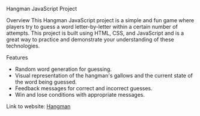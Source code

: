Hangman JavaScript Project

Overview
This Hangman JavaScript project is a simple and fun game where players try to guess a word letter-by-letter within a certain number of attempts. This project is built using HTML, CSS, and JavaScript and is a great way to practice and demonstrate your understanding of these technologies.

Features
- Random word generation for guessing.
- Visual representation of the hangman's gallows and the current state of the word being guessed.
- Feedback messages for correct and incorrect guesses.
- Win and lose conditions with appropriate messages.

Link to website:
[Hangman](https://www.stnet.at/jsprojects/hangman/index.html)
